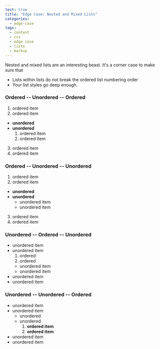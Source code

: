 ```yaml
---
test: true
title: "Edge Case: Nested and Mixed Lists"
categories:
  - edge-case
tags:
  - content
  - css
  - edge case
  - lists
  - markup
---
```


Nested and mixed lists are an interesting beast. It's a corner case to make sure that

* Lists within lists do not break the ordered list numbering order
* Your list styles go deep enough.

### Ordered -- Unordered -- Ordered

1.  ordered item
2.  ordered item

* **unordered**
* **unordered**
  1.  ordered item
  2.  ordered item

3.  ordered item
4.  ordered item

### Ordered -- Unordered -- Unordered

1.  ordered item
2.  ordered item

* **unordered**
* **unordered**
  * unordered item
  * unordered item

3.  ordered item
4.  ordered item

### Unordered -- Ordered -- Unordered

* unordered item
* unordered item
  1.  ordered
  2.  ordered
  * unordered item
  * unordered item
* unordered item
* unordered item

### Unordered -- Unordered -- Ordered

* unordered item
* unordered item
  * unordered
  * unordered
    1.  **ordered item**
    2.  **ordered item**
* unordered item
* unordered item
